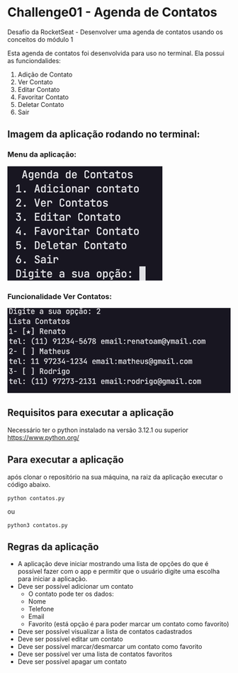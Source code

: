 # Challenge01 - Agenda de Contatos
Desafio da RocketSeat - Desenvolver uma agenda de contatos usando os conceitos do módulo 1

Esta agenda de contatos foi desenvolvida para uso no terminal.
Ela possui as funciondalides: 
1. Adição de Contato
2. Ver Contato
3. Editar Contato
4. Favoritar Contato
5. Deletar Contato
6. Sair 

## Imagem da aplicação rodando no terminal: 
### Menu da aplicação:

![menu-aplicação](imgs/print-menu.png)
### Funcionalidade Ver Contatos:

![menu-aplicação](imgs/print-contatos.png)
## Requisitos para executar a aplicação
Necessário ter o python instalado na versão 3.12.1 ou superior
https://www.python.org/ 

## Para executar a aplicação
após clonar o repositório na sua máquina, na raiz da aplicação executar o código abaixo.

```
python contatos.py
```
ou
```
python3 contatos.py
```

## Regras da aplicação

- A aplicação deve iniciar mostrando uma lista de opções do que é possível fazer com o app e permitir que o usuário digite uma escolha para iniciar a aplicação.
- Deve ser possível adicionar um contato
    - O contato pode ter os dados:
    - Nome
    - Telefone
    - Email
    - Favorito (está opção é para poder marcar um contato como favorito)
- Deve ser possível visualizar a lista de contatos cadastrados
- Deve ser possível editar um contato
- Deve ser possível marcar/desmarcar um contato como favorito
- Deve ser possível ver uma lista de contatos favoritos
- Deve ser possível apagar um contato